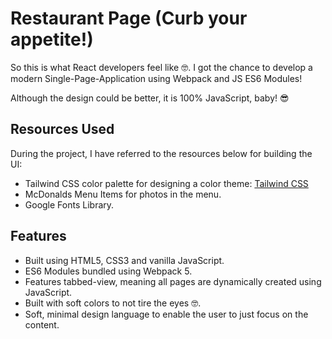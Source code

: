 # Restaurant Page (Curb your appetite!)

So this is what React developers feel like 🤓. I got the chance to develop a modern Single-Page-Application using Webpack and JS ES6 Modules!

Although the design could be better, it is 100% JavaScript, baby! 😎

## Resources Used

During the project, I have referred to the resources below for building the UI:

- Tailwind CSS color palette for designing a color theme: [Tailwind CSS](https://tailwindcss.com/docs/customizing-colors)
- McDonalds Menu Items for photos in the menu.
- Google Fonts Library.

## Features

- Built using HTML5, CSS3 and vanilla JavaScript.
- ES6 Modules bundled using Webpack 5.
- Features tabbed-view, meaning all pages are dynamically created using JavaScript.
- Built with soft colors to not tire the eyes 🤓.
- Soft, minimal design language to enable the user to just focus on the content.
